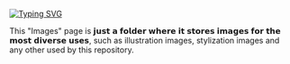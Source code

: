 [![Typing SVG](https://readme-typing-svg.demolab.com?font=Fira+Code&weight=700&size=40&duration=0.01&pause=100000&color=C82F4B&center=true&vCenter=true&random=false&width=1000&lines=About+%22Images%22)](https://git.io/typing-svg)

This "Images" page is 𝗷𝘂𝘀𝘁 𝗮 𝗳𝗼𝗹𝗱𝗲𝗿 𝘄𝗵𝗲𝗿𝗲 𝗶𝘁 𝘀𝘁𝗼𝗿𝗲𝘀 𝗶𝗺𝗮𝗴𝗲𝘀 𝗳𝗼𝗿 𝘁𝗵𝗲 𝗺𝗼𝘀𝘁 𝗱𝗶𝘃𝗲𝗿𝘀𝗲 𝘂𝘀𝗲𝘀, such as illustration images, stylization images and any other used by this repository.
#